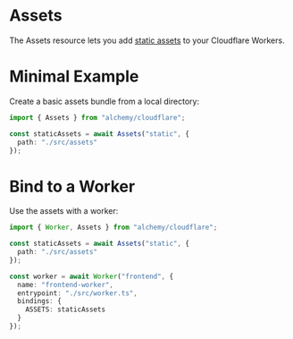 # Assets

The Assets resource lets you add [static assets](https://developers.cloudflare.com/workers/configuration/sites/) to your Cloudflare Workers.

# Minimal Example

Create a basic assets bundle from a local directory:

```ts
import { Assets } from "alchemy/cloudflare";

const staticAssets = await Assets("static", {
  path: "./src/assets"
});
```

# Bind to a Worker

Use the assets with a worker:

```ts
import { Worker, Assets } from "alchemy/cloudflare";

const staticAssets = await Assets("static", {
  path: "./src/assets"
});

const worker = await Worker("frontend", {
  name: "frontend-worker", 
  entrypoint: "./src/worker.ts",
  bindings: {
    ASSETS: staticAssets
  }
});
```